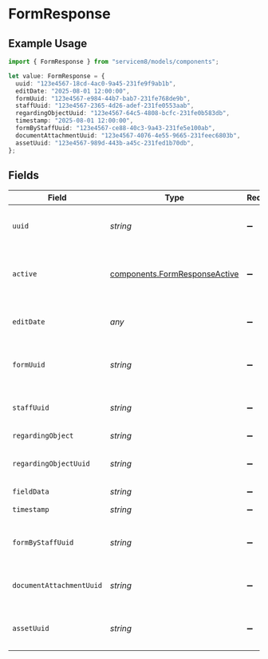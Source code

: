 # FormResponse

## Example Usage

```typescript
import { FormResponse } from "servicem8/models/components";

let value: FormResponse = {
  uuid: "123e4567-18cd-4ac0-9a45-231fe9f9ab1b",
  editDate: "2025-08-01 12:00:00",
  formUuid: "123e4567-e984-44b7-bab7-231fe768de9b",
  staffUuid: "123e4567-2365-4d26-adef-231fe0553aab",
  regardingObjectUuid: "123e4567-64c5-4808-bcfc-231fe0b583db",
  timestamp: "2025-08-01 12:00:00",
  formByStaffUuid: "123e4567-ce88-40c3-9a43-231fe5e100ab",
  documentAttachmentUuid: "123e4567-4076-4e55-9665-231feec6803b",
  assetUuid: "123e4567-989d-443b-a45c-231fed1b70db",
};
```

## Fields

| Field                                                                          | Type                                                                           | Required                                                                       | Description                                                                    | Example                                                                        |
| ------------------------------------------------------------------------------ | ------------------------------------------------------------------------------ | ------------------------------------------------------------------------------ | ------------------------------------------------------------------------------ | ------------------------------------------------------------------------------ |
| `uuid`                                                                         | *string*                                                                       | :heavy_minus_sign:                                                             | Unique identifier for this record                                              | 123e4567-18cd-4ac0-9a45-231fe9f9ab1b                                           |
| `active`                                                                       | [components.FormResponseActive](../../models/components/formresponseactive.md) | :heavy_minus_sign:                                                             | Record active/deleted flag.  Valid values are [0,1]                            |                                                                                |
| `editDate`                                                                     | *any*                                                                          | :heavy_minus_sign:                                                             | Timestamp at which record was last modified                                    | 2025-08-01 12:00:00                                                            |
| `formUuid`                                                                     | *string*                                                                       | :heavy_minus_sign:                                                             | N/A                                                                            | 123e4567-e984-44b7-bab7-231fe768de9b                                           |
| `staffUuid`                                                                    | *string*                                                                       | :heavy_minus_sign:                                                             | N/A                                                                            | 123e4567-2365-4d26-adef-231fe0553aab                                           |
| `regardingObject`                                                              | *string*                                                                       | :heavy_minus_sign:                                                             | N/A                                                                            |                                                                                |
| `regardingObjectUuid`                                                          | *string*                                                                       | :heavy_minus_sign:                                                             | N/A                                                                            | 123e4567-64c5-4808-bcfc-231fe0b583db                                           |
| `fieldData`                                                                    | *string*                                                                       | :heavy_minus_sign:                                                             | N/A                                                                            |                                                                                |
| `timestamp`                                                                    | *string*                                                                       | :heavy_minus_sign:                                                             | N/A                                                                            | 2025-08-01 12:00:00                                                            |
| `formByStaffUuid`                                                              | *string*                                                                       | :heavy_minus_sign:                                                             | N/A                                                                            | 123e4567-ce88-40c3-9a43-231fe5e100ab                                           |
| `documentAttachmentUuid`                                                       | *string*                                                                       | :heavy_minus_sign:                                                             | N/A                                                                            | 123e4567-4076-4e55-9665-231feec6803b                                           |
| `assetUuid`                                                                    | *string*                                                                       | :heavy_minus_sign:                                                             | N/A                                                                            | 123e4567-989d-443b-a45c-231fed1b70db                                           |